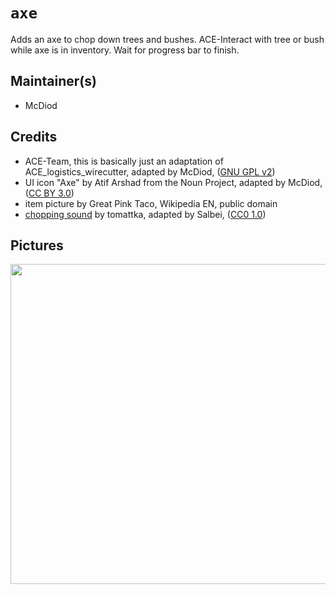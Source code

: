 # `axe`
Adds an axe to chop down trees and bushes. ACE-Interact with tree or bush while axe is in inventory. Wait for progress bar to finish.

## Maintainer(s)
* McDiod

## Credits
* ACE-Team, this is basically just an adaptation of ACE_logistics_wirecutter, adapted by McDiod, ([GNU GPL v2](https://github.com/acemod/ACE3/blob/master/LICENSE))
* UI icon "Axe" by Atif Arshad from the Noun Project, adapted by McDiod, ([CC BY 3.0](https://creativecommons.org/licenses/by/3.0/legalcode))
* item picture by Great Pink Taco, Wikipedia EN, public domain
* [chopping sound](https://freesound.org/s/401730/) by tomattka, adapted by Salbei, ([CC0 1.0](https://creativecommons.org/publicdomain/zero/1.0/legalcode))

## Pictures
<img src="http://i.imgur.com/iPSgGEV.png" width="512" />
